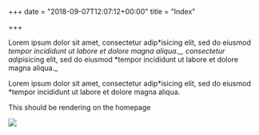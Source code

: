 +++
date = "2018-09-07T12:07:12+00:00"
title = "Index"

+++

Lorem ipsum dolor sit amet, consectetur adip*isicing elit, sed do eiusmod *tempor incididunt ut labore et dolore magna aliqua._, consectetur adip*isicing elit, sed do eiusmod *tempor incididunt ut labore et dolore magna aliqua._

Lorem ipsum dolor sit amet, consectetur adip*isicing elit, sed do eiusmod *tempor incididunt ut labore et dolore magna aliqua.

This should be rendering on the homepage

  
![](https://res.cloudinary.com/rustycloud/image/upload/v1536364610/jackolantern.png)
